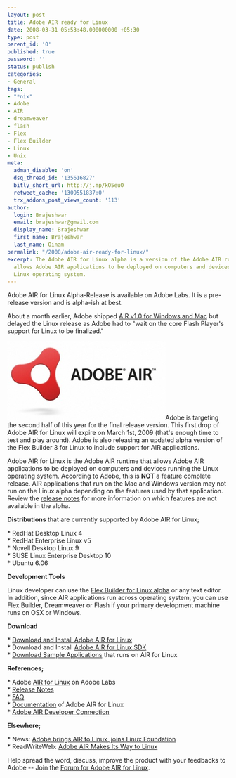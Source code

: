```yaml
---
layout: post
title: Adobe AIR ready for Linux
date: 2008-03-31 05:53:48.000000000 +05:30
type: post
parent_id: '0'
published: true
password: ''
status: publish
categories:
- General
tags:
- "*nix"
- Adobe
- AIR
- dreamweaver
- flash
- Flex
- Flex Builder
- Linux
- Unix
meta:
  adman_disable: 'on'
  dsq_thread_id: '135616827'
  bitly_short_url: http://j.mp/kO5euO
  retweet_cache: '1309551837:0'
  trx_addons_post_views_count: '113'
author:
  login: Brajeshwar
  email: brajeshwar@gmail.com
  display_name: Brajeshwar
  first_name: Brajeshwar
  last_name: Oinam
permalink: "/2008/adobe-air-ready-for-linux/"
excerpt: The Adobe AIR for Linux alpha is a version of the Adobe AIR runtime that
  allows Adobe AIR applications to be deployed on computers and devices running the
  Linux operating system.
---
```

<p>Adobe AIR for Linux Alpha-Release is available on Adobe Labs. It is a pre-release version and is alpha-ish at best.</p>
<p>About a month earlier, Adobe shipped <a href="http://www.brajeshwar.com/2008/adobe-launches-air-flex-3-and-blaze-ds/">AIR v1.0 for Windows and Mac</a> but delayed the Linux release as Adobe had to "wait on the core Flash Player's support for Linux to be finalized."</p>

<p><a href="http://labs.adobe.com/technologies/air/"><img src="/static/2008/03/air-logo.jpg" alt="Adobe AIR" style="border: 0 none;" /></a>Adobe is targeting the second half of this year for the final release version. This first drop of Adobe AIR for Linux will expire on March 1st, 2009 (that's enough time to test and play around). Adobe is also releasing an updated alpha version of the Flex Builder 3 for Linux to include support for AIR applications.</p>
<p>Adobe AIR for Linux is the Adobe AIR runtime that allows Adobe AIR applications to be deployed on computers and devices running the Linux operating system. According to Adobe, this is <strong>NOT</strong> a feature complete release. AIR applications that run on the Mac and Windows version may not run on the Linux alpha depending on the features used by that application. Review the <a href="http://labs.adobe.com/wiki/index.php/AIR_for_Linux:Release_Notes">release notes</a> for more information on which features are not available in the alpha.</p>
<p><strong>Distributions</strong> that are currently supported by Adobe AIR for Linux;</p>
<p>* RedHat Desktop Linux 4<br />
* RedHat Enterprise Linux v5<br />
* Novell Desktop Linux 9<br />
* SUSE Linux Enterprise Desktop 10<br />
* Ubuntu 6.06</p>
<p><strong>Development Tools</strong></p>
<p>Linux developer can use the <a href="http://labs.adobe.com/technologies/flex/flexbuilder_linux/">Flex Builder for Linux alpha</a> or any text editor. In addition, since AIR applications run across operating system, you can use Flex Builder, Dreamweaver or Flash if your primary development machine runs on OSX or Windows.</p>
<p><strong>Download</strong></p>
<p>* <a href="http://labs.adobe.com/downloads/air_linux.html">Download and Install Adobe AIR for Linux</a><br />
* Download and Install <a href="http://labs.adobe.com/downloads/air_linux.html">Adobe AIR for Linux SDK</a><br />
* <a href="http://labs.adobe.com/technologies/air/samples/">Download Sample Applications</a> that runs on AIR for Linux</p>
<p><strong>References;</strong></p>
<p>* Adobe <a href="http://labs.adobe.com/technologies/air/">AIR for Linux</a> on Adobe Labs<br />
* <a href="http://labs.adobe.com/wiki/index.php/AIR_for_Linux:Release_Notes">Release Notes</a><br />
* <a href="http://labs.adobe.com/wiki/index.php/AIR_for_Linux:FAQ">FAQ</a><br />
* <a href="http://www.adobe.com/support/documentation/en/air/">Documentation</a> of Adobe AIR for Linux<br />
* <a href="http://www.adobe.com/devnet/air/">Adobe AIR Developer Connection</a></p>
<p><strong>Elsewhere;</strong></p>
<p>* News: <a href="http://www.news.com/8301-10784_3-9906127-7.html">Adobe brings AIR to Linux, joins Linux Foundation</a><br />
* ReadWriteWeb: <a href="http://www.readwriteweb.com/archives/adobe_air_linux.php">Adobe AIR Makes Its Way to Linux</a></p>
<p>Help spread the word, discuss, improve the product with your feedbacks to Adobe -- Join the <a href="http://www.adobe.com/cfusion/webforums/forum/categories.cfm?forumid=72&amp;catid=677&amp;entercat=y">Forum for Adobe AIR for Linux</a>.</p>
